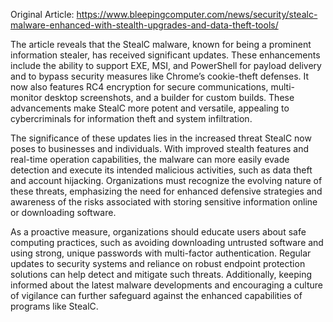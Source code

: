 Original Article: https://www.bleepingcomputer.com/news/security/stealc-malware-enhanced-with-stealth-upgrades-and-data-theft-tools/

The article reveals that the StealC malware, known for being a prominent information stealer, has received significant updates. These enhancements include the ability to support EXE, MSI, and PowerShell for payload delivery and to bypass security measures like Chrome’s cookie-theft defenses. It now also features RC4 encryption for secure communications, multi-monitor desktop screenshots, and a builder for custom builds. These advancements make StealC more potent and versatile, appealing to cybercriminals for information theft and system infiltration.

The significance of these updates lies in the increased threat StealC now poses to businesses and individuals. With improved stealth features and real-time operation capabilities, the malware can more easily evade detection and execute its intended malicious activities, such as data theft and account hijacking. Organizations must recognize the evolving nature of these threats, emphasizing the need for enhanced defensive strategies and awareness of the risks associated with storing sensitive information online or downloading software.

As a proactive measure, organizations should educate users about safe computing practices, such as avoiding downloading untrusted software and using strong, unique passwords with multi-factor authentication. Regular updates to security systems and reliance on robust endpoint protection solutions can help detect and mitigate such threats. Additionally, keeping informed about the latest malware developments and encouraging a culture of vigilance can further safeguard against the enhanced capabilities of programs like StealC.